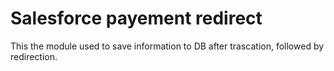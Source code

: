 
# Salesforce payement redirect

This the module used to save information to DB after trascation, followed by redirection.
